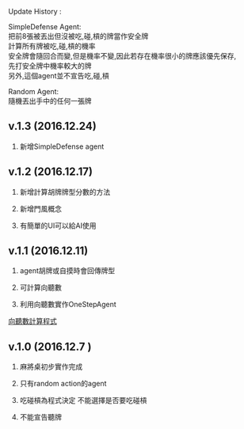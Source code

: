 Update History :

SimpleDefense Agent:  
    把前8張被丟出但沒被吃,碰,槓的牌當作安全牌  
    計算所有牌被吃,碰,槓的機率  
    安全牌會隨回合而變,但是機率不變,因此若存在機率很小的牌應該優先保存,  
    先打安全牌中機率較大的牌  
    另外,這個agent並不宣告吃,碰,槓  

Random Agent:  
   隨機丟出手中的任何一張牌  


v.1.3 (2016.12.24)
--------------------------------------

1. 新增SimpleDefense agent 

v.1.2 (2016.12.17)
--------------------------------------

1. 新增計算胡牌牌型分數的方法

2. 新增門風概念

3. 有簡單的UI可以給AI使用

v.1.1 (2016.12.11)
--------------------------------------

1. agent胡牌或自摸時會回傳牌型

2. 可計算向聽數

3. 利用向聽數實作OneStepAgent

[向聽數計算程式](https://github.com/chrinide/mahjong)

v.1.0 (2016.12.7 )
--------------------------------------

1. 麻將桌初步實作完成

2. 只有random action的agent

3. 吃碰槓為程式決定  不能選擇是否要吃碰槓

4. 不能宣告聽牌
